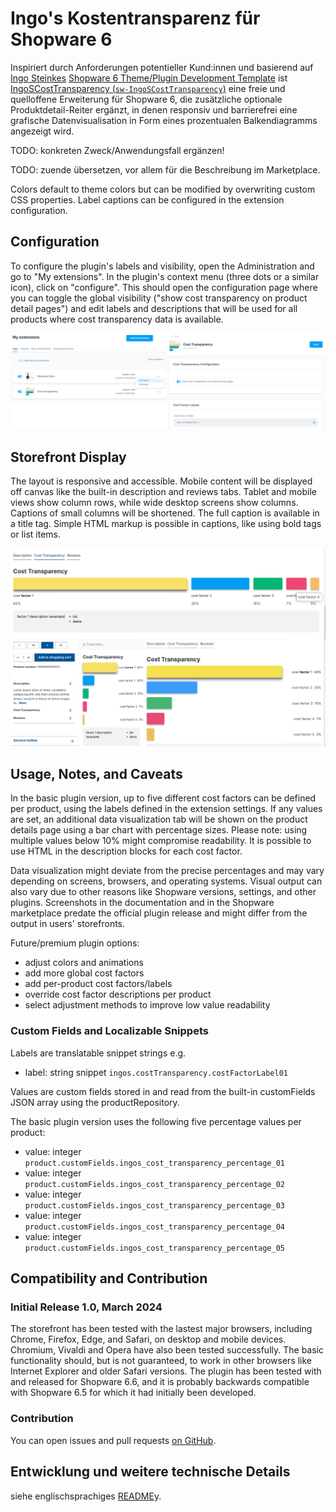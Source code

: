 # Ingo's Kostentransparenz für Shopware 6

Inspiriert durch Anforderungen potentieller Kund:innen und basierend auf [Ingo Steinkes](https://www.ingo-steinke.com/) [Shopware 6 Theme/Plugin Development Template](https://github.com/openmindculture/IngoSDev6CertPrep) ist [IngoSCostTransparency (`sw-IngoSCostTransparency`)](https://github.com/openmindculture/sw-IngoSCostTransparency) eine freie und quelloffene Erweiterung für Shopware 6, die zusätzliche optionale Produktdetail-Reiter ergänzt, in denen responsiv und barrierefrei eine grafische Datenvisualisation in Form eines prozentualen Balkendiagramms angezeigt wird.

TODO: konkreten Zweck/Anwendungsfall ergänzen!

TODO: zuende übersetzen, vor allem für die Beschreibung im Marketplace.

Colors default to theme colors but can be modified by overwriting custom CSS properties. Label captions can be configured in the extension configuration.

## Configuration

To configure the plugin's labels and visibility, open the Administration and go to "My extensions". In the plugin's context menu (three dots or a similar icon), click on "configure". This should open the configuration page where you can toggle the global visibility ("show cost transparency on product detail pages") and edit labels and descriptions that will be used for all products where cost transparency data is available.

![screenshot collage](./cost-transparency-configuration.png)

## Storefront Display

The layout is responsive and accessible. Mobile content will be displayed off canvas like the built-in description and reviews tabs. Tablet and mobile views show column rows, while wide desktop screens show columns. Captions of small columns will be shortened. The full caption is available in a title tag. Simple HTML markup is possible in captions, like using bold tags or list items.

![screenshot collage](./product-cost-percentage-transparency.png)

## Usage, Notes, and Caveats

In the basic plugin version, up to five different cost factors can be defined per product, using the labels defined in the extension settings. If any values are set, an additional data visualization tab will be shown on the product details  page using a bar chart with percentage sizes. Please note: using multiple values below 10% might compromise readability.  It is possible to use HTML in the description blocks for each cost factor.

Data visualization might deviate from the precise percentages and may vary depending on screens, browsers, and operating systems. Visual output can also vary due to other reasons like Shopware versions, settings, and other plugins. Screenshots in the documentation and in the Shopware marketplace predate the official plugin release and might differ from the output in users' storefronts.

Future/premium plugin options:
- adjust colors and animations
- add more global cost factors
- add per-product cost factors/labels
- override cost factor descriptions per product
- select adjustment methods to improve low value readability

### Custom Fields and Localizable Snippets

Labels are translatable snippet strings e.g.

- label: string snippet `ingos.costTransparency.costFactorLabel01`

Values are custom fields stored in and read from the built-in customFields JSON array using the productRepository.

The basic plugin version uses the following five percentage values per product:

- value: integer `product.customFields.ingos_cost_transparency_percentage_01`
- value: integer `product.customFields.ingos_cost_transparency_percentage_02`
- value: integer `product.customFields.ingos_cost_transparency_percentage_03`
- value: integer `product.customFields.ingos_cost_transparency_percentage_04`
- value: integer `product.customFields.ingos_cost_transparency_percentage_05`

## Compatibility and Contribution

### Initial Release 1.0, March 2024

The storefront has been tested with the lastest major browsers, including Chrome, Firefox, Edge, and Safari, on desktop and mobile devices. Chromium, Vivaldi and Opera have also been tested successfully. The basic functionality should, but is not guaranteed, to work in other browsers like Internet Explorer and older Safari versions. The plugin has been tested with and released for Shopware 6.6, and it is probably backwards compatible with Shopware 6.5 for which it had initially been developed.

### Contribution

You can open issues and pull requests [on GitHub](https://github.com/openmindculture/sw-IngoSCostTransparency).

## Entwicklung und weitere technische Details

siehe englischsprachiges [README](./README.md)y.